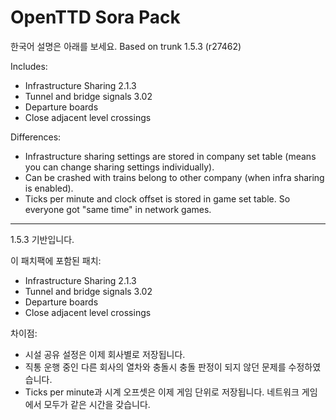 # OpenTTD Sora Pack
한국어 설명은 아래를 보세요.
Based on trunk 1.5.3 (r27462)

Includes:
- Infrastructure Sharing 2.1.3
- Tunnel and bridge signals 3.02
- Departure boards
- Close adjacent level crossings

Differences:
- Infrastructure sharing settings are stored in company set table (means you can change sharing settings individually).
- Can be crashed with trains belong to other company (when infra sharing is enabled).
- Ticks per minute and clock offset is stored in game set table. So everyone got "same time" in network games.

----
1.5.3 기반입니다.

이 패치팩에 포함된 패치:
- Infrastructure Sharing 2.1.3
- Tunnel and bridge signals 3.02
- Departure boards
- Close adjacent level crossings

차이점:
- 시설 공유 설정은 이제 회사별로 저장됩니다.
- 직통 운행 중인 다른 회사의 열차와 충돌시 충돌 판정이 되지 않던 문제를 수정하였습니다.
- Ticks per minute과 시계 오프셋은 이제 게임 단위로 저장됩니다. 네트워크 게임에서 모두가 같은 시간을 갖습니다.
